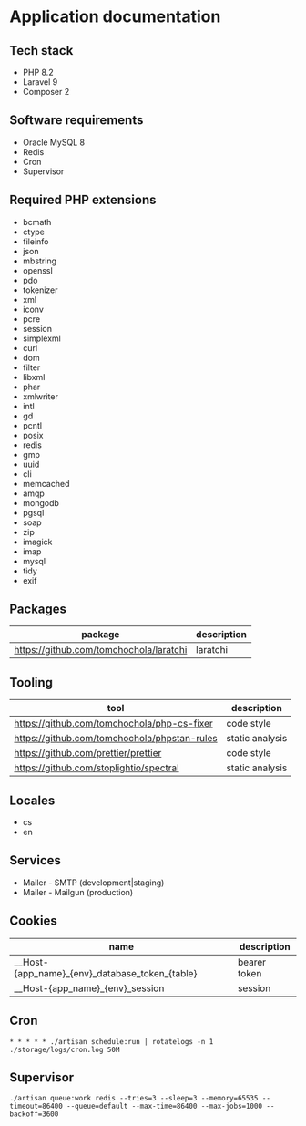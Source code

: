 # Application documentation

## Tech stack

- PHP 8.2
- Laravel 9
- Composer 2

## Software requirements

- Oracle MySQL 8
- Redis
- Cron
- Supervisor

## Required PHP extensions

- bcmath
- ctype
- fileinfo
- json
- mbstring
- openssl
- pdo
- tokenizer
- xml
- iconv
- pcre
- session
- simplexml
- curl
- dom
- filter
- libxml
- phar
- xmlwriter
- intl
- gd
- pcntl
- posix
- redis
- gmp
- uuid
- cli
- memcached
- amqp
- mongodb
- pgsql
- soap
- zip
- imagick
- imap
- mysql
- tidy
- exif

## Packages

| package                                 | description |
| --------------------------------------- | ----------- |
| https://github.com/tomchochola/laratchi | laratchi    |

## Tooling

| tool                                         | description     |
| -------------------------------------------- | --------------- |
| https://github.com/tomchochola/php-cs-fixer  | code style      |
| https://github.com/tomchochola/phpstan-rules | static analysis |
| https://github.com/prettier/prettier         | code style      |
| https://github.com/stoplightio/spectral      | static analysis |

## Locales

- cs
- en

## Services

- Mailer - SMTP (development|staging)
- Mailer - Mailgun (production)

## Cookies

| name                                                | description  |
| --------------------------------------------------- | ------------ |
| \_\_Host-{app_name}\_{env}\_database_token\_{table} | bearer token |
| \_\_Host-{app_name}\_{env}\_session                 | session      |

## Cron

```
* * * * * ./artisan schedule:run | rotatelogs -n 1 ./storage/logs/cron.log 50M
```

## Supervisor

```
./artisan queue:work redis --tries=3 --sleep=3 --memory=65535 --timeout=86400 --queue=default --max-time=86400 --max-jobs=1000 --backoff=3600
```
